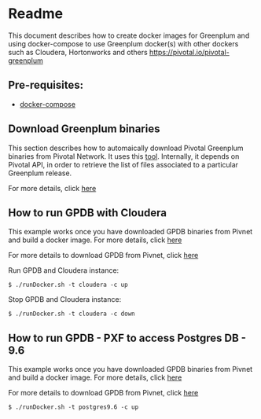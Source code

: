# Readme
This document describes how to create docker images for Greenplum and using docker-compose to use Greenplum docker(s) with other dockers such as Cloudera, Hortonworks and others
<https://pivotal.io/pivotal-greenplum>

## Pre-requisites:
- [docker-compose](http://docs.docker.com/compose)

## Download Greenplum binaries
This section describes how to automaically download Pivotal Greenplum binaries from Pivotal Network. It uses this [tool](https://github.com/kongyew/greenplum-downloader/).
Internally, it depends on Pivotal API, in order to retrieve the list of files associated to a particular Greenplum release.

For more details, click [here](gpdb/README.md)

## How to run GPDB with Cloudera
This example works once you have downloaded GPDB binaries from Pivnet and build a docker image. For more details, click [here](gpdb/README.md)

For more details to download GPDB from Pivnet, click [here](gpdb/greenplum-downloader/README.md)

Run GPDB and Cloudera instance:
```
$ ./runDocker.sh -t cloudera -c up
```

Stop GPDB and Cloudera instance:
```
$ ./runDocker.sh -t cloudera -c down
```

## How to run GPDB - PXF to access Postgres DB - 9.6
This example works once you have downloaded GPDB binaries from Pivnet and build a docker image. For more details, click [here](gpdb/README.md)

For more details to download GPDB from Pivnet, click [here](gpdb/greenplum-downloader/README.md)

```
$ ./runDocker.sh -t postgres9.6 -c up
```
